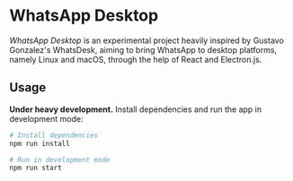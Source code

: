 # WhatsApp Desktop

_WhatsApp Desktop_ is an experimental project heavily inspired by Gustavo Gonzalez's WhatsDesk, aiming to bring WhatsApp to desktop platforms, namely Linux and macOS, through the help of React and Electron.js.

## Usage

**Under heavy development.** Install dependencies and run the app in development mode:

```bash
# Install dependencies
npm run install

# Run in development mode
npm run start
```
